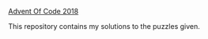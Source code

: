 [Advent Of Code 2018](https://adventofcode.com/2018/about)

This repository contains my solutions to the puzzles given.